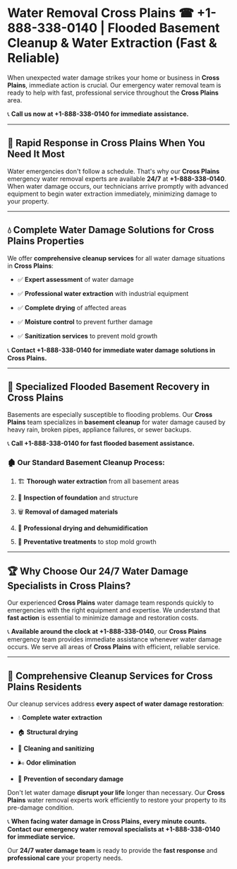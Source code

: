 # Water Removal Cross Plains ☎ +1-888-338-0140 | Flooded Basement Cleanup & Water Extraction (Fast & Reliable)

When unexpected water damage strikes your home or business in **Cross Plains**, immediate action is crucial. Our emergency water removal team is ready to help with fast, professional service throughout the **Cross Plains** area. 

📞 **Call us now at +1-888-338-0140 for immediate assistance.**
---
## 🚀 Rapid Response in Cross Plains When You Need It Most
Water emergencies don't follow a schedule. That's why our **Cross Plains** emergency water removal experts are available **24/7** at **+1-888-338-0140**. When water damage occurs, our technicians arrive promptly with advanced equipment to begin water extraction immediately, minimizing damage to your property.
---
## 💧 Complete Water Damage Solutions for Cross Plains Properties
We offer **comprehensive cleanup services** for all water damage situations in **Cross Plains**:
- ✅ **Expert assessment** of water damage  
- ✅ **Professional water extraction** with industrial equipment  
- ✅ **Complete drying** of affected areas  
- ✅ **Moisture control** to prevent further damage  
- ✅ **Sanitization services** to prevent mold growth  
📞 **Contact +1-888-338-0140 for immediate water damage solutions in Cross Plains.**
---
## 🌊 Specialized Flooded Basement Recovery in Cross Plains
Basements are especially susceptible to flooding problems. Our **Cross Plains** team specializes in **basement cleanup** for water damage caused by heavy rain, broken pipes, appliance failures, or sewer backups. 
📞 **Call +1-888-338-0140 for fast flooded basement assistance.**
### 🏚️ Our Standard Basement Cleanup Process:
1. 🏗️ **Thorough water extraction** from all basement areas  
2. 🔎 **Inspection of foundation** and structure  
3. 🗑️ **Removal of damaged materials**  
4. 💨 **Professional drying and dehumidification**  
5. 🚫 **Preventative treatments** to stop mold growth  
---
## 🏆 Why Choose Our 24/7 Water Damage Specialists in Cross Plains?
Our experienced **Cross Plains** water damage team responds quickly to emergencies with the right equipment and expertise. We understand that **fast action** is essential to minimize damage and restoration costs.
📞 **Available around the clock at +1-888-338-0140**, our **Cross Plains** emergency team provides immediate assistance whenever water damage occurs. We serve all areas of **Cross Plains** with efficient, reliable service.
---
## 🧹 Comprehensive Cleanup Services for Cross Plains Residents
Our cleanup services address **every aspect of water damage restoration**:
- 💧 **Complete water extraction**  
- 🏠 **Structural drying**  
- 🧼 **Cleaning and sanitizing**  
- 🌬️ **Odor elimination**  
- 🚫 **Prevention of secondary damage**  
Don't let water damage **disrupt your life** longer than necessary. Our **Cross Plains** water removal experts work efficiently to restore your property to its pre-damage condition.
📞 **When facing water damage in Cross Plains, every minute counts. Contact our emergency water removal specialists at +1-888-338-0140 for immediate service.**
Our **24/7 water damage team** is ready to provide the **fast response** and **professional care** your property needs.
